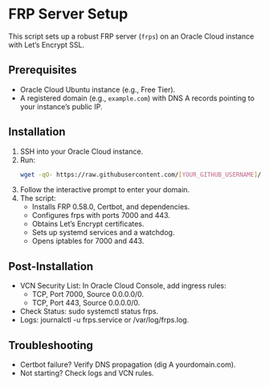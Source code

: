 # FRP Server Setup

This script sets up a robust FRP server (`frps`) on an Oracle Cloud instance with Let’s Encrypt SSL.

## Prerequisites
- Oracle Cloud Ubuntu instance (e.g., Free Tier).
- A registered domain (e.g., `example.com`) with DNS A records pointing to your instance’s public IP.

## Installation
1. SSH into your Oracle Cloud instance.
2. Run:
   ```bash
   wget -qO- https://raw.githubusercontent.com/[YOUR_GITHUB_USERNAME]/frp-server-setup/main/install-frps.sh | bash

3. Follow the interactive prompt to enter your domain.
4. The script:
   - Installs FRP 0.58.0, Certbot, and dependencies.
   - Configures frps with ports 7000 and 443.
   - Obtains Let’s Encrypt certificates.
   - Sets up systemd services and a watchdog.
   - Opens iptables for 7000 and 443.

## Post-Installation
- VCN Security List: In Oracle Cloud Console, add ingress rules:
  - TCP, Port 7000, Source 0.0.0.0/0.
  - TCP, Port 443, Source 0.0.0.0/0.
- Check Status: sudo systemctl status frps.
- Logs: journalctl -u frps.service or /var/log/frps.log.

## Troubleshooting
- Certbot failure? Verify DNS propagation (dig A yourdomain.com).
- Not starting? Check logs and VCN rules.